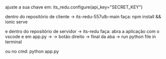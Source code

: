 ajuste a sua chave em: its_redu.configure(api_key="SECRET_KEY")

dentro do repositório de cliente -> its-redu-557ulb-main 
faça:
npm install && ionic serve

e dentro do repositório de servidor -> its-redu
faça:
abra a aplicação com o vscode e em app.py ->
-> botão direito -> final da aba -> run python file in terminal

ou no cmd:
python app.py
